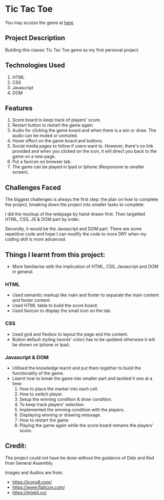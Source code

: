 # Tic Tac Toe
You may access the game at [here](https://adorawyne.github.io/tictactoe/).

## Project Description
Building this classic Tic Tac Toe game as my first personal project.

## Technologies Used
1. HTML
2. CSS
3. Javascript
4. DOM

## Features
1. Score board to keep track of players' score.
2. Restart button to restart the game again.
3. Audio for clicking the game board and when there is a win or draw. The audio can be muted or unmuted.
4. Hover effect on the game board and buttons.
5. Social media pages to follow if users want to. However, there's no link provided and when you clicked on the icon, it will direct you back to the game on a new page.
6. Put a favicon on browser tab.
7. The game can be played in Ipad or Iphone (Responsive to smaller screen).


## Challenges Faced
The biggest challenges is always the first step: the plan on how to complete the project, breaking down the project into smaller tasks to complete.

I did the mockup of the webpage by hand-drawn first. Then targetted HTML, CSS, JS & DOM part by order.

Secondly, it would be the Javascript and DOM part. There are some repetitive code and hope I can modify the code to more DRY when my coding skill is more advanced. 

## Things I learnt from this project:
* More familiarise with the implication of HTML, CSS, Javascript and DOM in general.

### HTML
- Used semantic markup like main and footer to separate the main content and footer content.
- Used HTML table to build the score board.
- Used favicon to display the small icon on the tab.

### CSS
- Used grid and flexbox to layout the page and the content.
- Button default styling (words' color) has to be updated otherwise it will be shown on Iphone or Ipad.

### Javascript & DOM
- Utilised the knowledge learnt and put them together to build the functionality of the game.
- Learnt how to break the game into smaller part and tackled it one at a time:
    1. How to place the marker into each cell. 
    2. How to switch player.
    3. Setup the winning condition & draw condition.
    4. To keep track players' selection.
    5. Implemented the winning condition with the players.
    6. Displaying winning or drawing message.
    7. How to restart the game
    8. Playing the game again while the score board remains the players' score.

## Credit:
The project could not have be done without the guidance of Dido and Rod from General Assembly.

Images and Audios are from:
- https://icons8.com/
- https://www.flaticon.com/
- https://mixkit.co/
